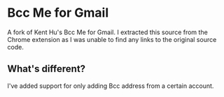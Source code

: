 # Bcc Me for Gmail

A fork of Kent Hu's Bcc Me for Gmail. I extracted this source from the Chrome extension as I was unable to find any links to the original source code.

## What's different?

I've added support for only adding Bcc address from a certain account.
